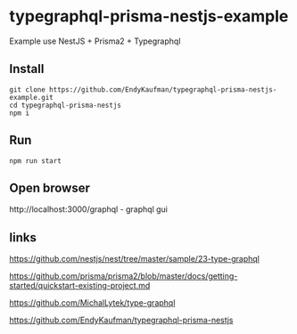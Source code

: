 # typegraphql-prisma-nestjs-example

Example use NestJS + Prisma2 + Typegraphql

## Install
```
git clone https://github.com/EndyKaufman/typegraphql-prisma-nestjs-example.git
cd typegraphql-prisma-nestjs
npm i
```

## Run
```
npm run start
```

## Open browser
http://localhost:3000/graphql - graphql gui

## links
https://github.com/nestjs/nest/tree/master/sample/23-type-graphql

https://github.com/prisma/prisma2/blob/master/docs/getting-started/quickstart-existing-project.md

https://github.com/MichalLytek/type-graphql

https://github.com/EndyKaufman/typegraphql-prisma-nestjs
